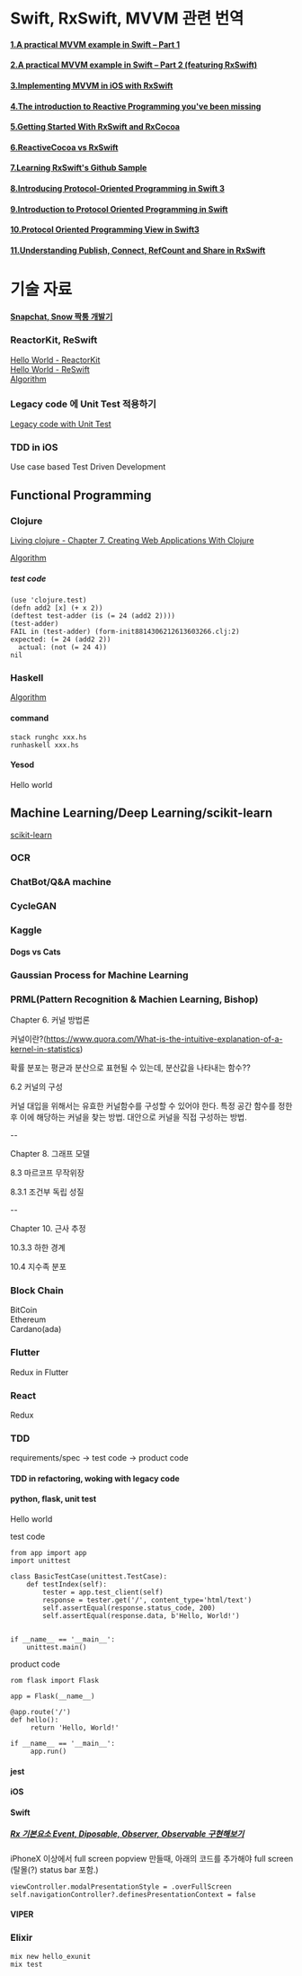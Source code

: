 # Swift, RxSwift, MVVM 관련 번역

#### [1.A practical MVVM example in Swift – Part 1](https://github.com/RossSong/RossSong.github.io/blob/master/1.md)

#### [2.A practical MVVM example in Swift – Part 2 (featuring RxSwift)](https://github.com/RossSong/RossSong.github.io/blob/master/2.md)

#### [3.Implementing MVVM in iOS with RxSwift](https://github.com/RossSong/RossSong.github.io/blob/master/3.md)

#### [4.The introduction to Reactive Programming you've been missing](https://github.com/RossSong/RossSong.github.io/blob/master/4.md)

#### [5.Getting Started With RxSwift and RxCocoa](https://github.com/RossSong/RossSong.github.io/blob/master/5.md)

#### [6.ReactiveCocoa vs RxSwift](https://github.com/RossSong/RossSong.github.io/blob/master/6.md)

#### [7.Learning RxSwift's Github Sample](https://github.com/RossSong/RossSong.github.io/blob/master/8.md)

#### [8.Introducing Protocol-Oriented Programming in Swift 3](https://github.com/RossSong/RossSong.github.io/blob/master/9.md)

#### [9.Introduction to Protocol Oriented Programming in Swift](https://github.com/RossSong/RossSong.github.io/blob/master/10.md)

#### [10.Protocol Oriented Programming View in Swift3](https://github.com/RossSong/RossSong.github.io/blob/master/11.md)

#### [11.Understanding Publish, Connect, RefCount and Share in RxSwift](https://github.com/RossSong/RossSong.github.io/blob/master/12.md)

# 기술 자료
#### [Snapchat, Snow 짝퉁 개발기](https://github.com/RossSong/RossSong.github.io/blob/master/dev_1.md)

### ReactorKit, ReSwift
[Hello World - ReactorKit](https://github.com/RossSong/RossSong.github.io/blob/master/13_hello_world_ReactorKit.md)   
[Hello World - ReSwift](https://github.com/RossSong/RossSong.github.io/blob/master/14_hello_world_ReSwift.md)  
[Algorithm](https://github.com/RossSong/RossSong.github.io/blob/master/22_Swift_algorithm.md)

### Legacy code 에 Unit Test 적용하기 
[Legacy code with Unit Test](https://github.com/RossSong/RossSong.github.io/blob/master/15_Legacy_code_with_Unit_Test.md)

### TDD in iOS
Use case based Test Driven Development

## Functional Programming
### Clojure  
[Living clojure - Chapter 7. Creating Web Applications With Clojure](https://github.com/RossSong/RossSong.github.io/blob/master/16_Living_Clojure_Study.md)

[Algorithm](https://github.com/RossSong/RossSong.github.io/blob/master/19_Clojure_algorithm.md)   
##### test code
```
(use 'clojure.test)
(defn add2 [x] (+ x 2))
(deftest test-adder (is (= 24 (add2 2))))
(test-adder)
FAIL in (test-adder) (form-init8814306212613603266.clj:2)
expected: (= 24 (add2 2))
  actual: (not (= 24 4))
nil
```
### Haskell

[Algorithm](https://github.com/RossSong/RossSong.github.io/blob/master/20_Haskell_algorithm.md)

#### command
```
stack runghc xxx.hs
runhaskell xxx.hs
```

#### Yesod

Hello world

## Machine Learning/Deep Learning/scikit-learn
[scikit-learn](https://github.com/RossSong/RossSong.github.io/blob/master/21_Scikit-Learn-1.md)

### OCR
### ChatBot/Q&A machine
### CycleGAN
### Kaggle
#### Dogs vs Cats

### Gaussian Process for Machine Learning
### PRML(Pattern Recognition & Machien Learning, Bishop)

Chapter 6. 커널 방법론

커널이란?(https://www.quora.com/What-is-the-intuitive-explanation-of-a-kernel-in-statistics)

확률 분포는 평균과 분산으로 표현될 수 있는데, 분산값을 나타내는 함수??

6.2 커널의 구성

커널 대입을 위해서는 유효한 커널함수를 구성할 수 있어야 한다. 특정 공간 함수를 정한 후 이에 해당하는 커널을 찾는 방법. 대안으로 커널을 직접 구성하는 방법.   

--

Chapter 8. 그래프 모델

8.3 마르코프 무작위장

8.3.1 조건부 독립 성질

--

Chapter 10. 근사 추정

10.3.3 하한 경계

10.4 지수족 분포

### Block Chain
BitCoin  
Ethereum  
Cardano(ada)  

### Flutter

Redux in Flutter

### React

Redux

### TDD

requirements/spec -> test code -> product code

#### TDD in refactoring, woking with legacy code

#### python, flask, unit test

Hello world

test code
```
from app import app
import unittest

class BasicTestCase(unittest.TestCase):
    def testIndex(self):
        tester = app.test_client(self)
        response = tester.get('/', content_type='html/text')
        self.assertEqual(response.status_code, 200)
        self.assertEqual(response.data, b'Hello, World!')


if __name__ == '__main__':
    unittest.main()
```

product code
```
rom flask import Flask

app = Flask(__name__)

@app.route('/')
def hello():
     return 'Hello, World!'

if __name__ == '__main__':
     app.run()
```
#### jest

#### iOS
#### Swift
##### [Rx 기본요소 Event, Diposable, Observer, Observable 구현해보기](http://minsone.github.io/programming/swift4-implement-own-rx-event-disposable-observer-observable)
iPhoneX 이상에서 full screen popview 만들때, 아래의 코드를 추가해야 full screen (탈몰(?) status bar 포함.)
```
viewController.modalPresentationStyle = .overFullScreen
self.navigationController?.definesPresentationContext = false
```
#### VIPER
### Elixir
```
mix new hello_exunit
mix test
```
